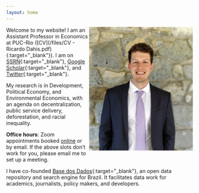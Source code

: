```yaml
---
layout: home
---
```


<img src="./files/pictures/profile.jpg" alt="profile" style="width: 280px;" align="right"  />

Welcome to my website! I am an Assistant Professor in Economics at PUC-Rio ([CV](/files/CV - Ricardo Dahis.pdf){:target="_blank"}). I am on [SSRN](https://ssrn.com/author=2786164){:target="_blank"}, [Google Scholar](https://scholar.google.com/citations?user=iDi8BA8AAAAJ){:target="_blank"}, and [Twitter](https://twitter.com/rdahis){:target="_blank"}.

My research is in Development, Political Economy, and Environmental Economics, with an agenda on decentralization, public service delivery, deforestation, and racial inequality.

**Office hours**: Zoom appointments booked [online](https://calendly.com/rdahis) or by email. If the above slots don’t work for you, please email me to set up a meeting.

I have co-founded [Base dos Dados](http://www.basedosdados.org){:target="_blank"}, an open data repository and search engine for Brazil. It facilitates data work for academics, journalists, policy makers, and developers.
